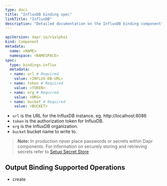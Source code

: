 ```yaml
---
type: docs
title: "InfluxDB binding spec"
linkTitle: "InfluxDB"
description: "Detailed documentation on the InfluxDB binding component"
---
```


```yaml
apiVersion: dapr.io/v1alpha1
kind: Component
metadata:
  name: <NAME>
  namespace: <NAMESPACE>
spec:
  type: bindings.influx
  metadata:
  - name: url # Required
    value: <INFLUX-DB-URL>
  - name: token # Required
    value: <TOKEN>
  - name: org # Required
    value: <ORG>
  - name: bucket # Required
    value: <BUCKET>
```

- `url` is the URL for the InfluxDB instance. eg. http://localhost:8086
- `token` is the authorization token for InfluxDB.
- `org` is the InfluxDB organization.
- `bucket` bucket name to write to.

> **Note:** In production never place passwords or secrets within Dapr components. For information on securely storing and retrieving secrets refer to [Setup Secret Store](../../../howto/setup-secret-store)

## Output Binding Supported Operations

* create
